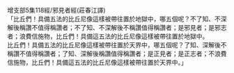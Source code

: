 增支部5集118經/邪見者經(莊春江譯)  
「比丘們！具備五法的比丘尼像這樣被帶往置於地獄中，哪五個呢？不了知、不深解後稱讚不值得稱讚者；不了知、不深解後不稱讚值得稱讚者；是邪見者；是邪志者；浪費信施物，比丘們！具備這五法的比丘尼像這樣被帶往置於地獄中。  
比丘們！具備五法的比丘尼像這樣被帶往置於天界中，哪五個呢？了知、深解後不稱讚不值得稱讚者；了知、深解後稱讚值得稱讚者；是正見者；是正志者；不浪費信施物，比丘們！具備這五法的比丘尼像這樣被帶往置於天界中。」  
  
  
